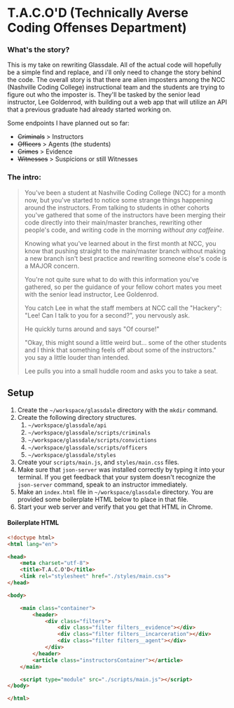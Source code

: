 # T.A.C.O'D (Technically Averse Coding Offenses Department)

### What's the story?

This is my take on rewriting Glassdale. All of the actual code will hopefully be a simple find and replace, and i'll only need to change the story behind the code. The overall story is that there are alien imposters among the NCC (Nashville Coding College) instructional team and the students are trying to figure out who the imposter is. They'll be tasked by the senior lead instructor, Lee Goldenrod, with building out a web app that will utilize an API that a previous graduate had already started working on.

Some endpoints I have planned out so far: 
- ~~Criminals~~ > Instructors
- ~~Officers~~ > Agents (the students)
- ~~Crimes~~ > Evidence
- ~~Witnesses~~ > Suspicions or still Witnesses

### The intro:
> You've been a student at Nashville Coding College (NCC) for a month now, but you've started to notice some strange things happening around the instructors. From talking to students in other cohorts you've gathered that some of the instructors have been merging their code directly into their main/master branches, rewriting other people's code, and writing code in the morning *without any caffeine*.
>
> Knowing what you've learned about in the first month at NCC, you know that pushing straight to the main/master branch without making a new branch isn't best practice and rewriting someone else's code is a MAJOR concern. 
>
> You're not quite sure what to do with this information you've gathered, so per the guidance of your fellow cohort mates you meet with the senior lead instructor, Lee Goldenrod.
>
> You catch Lee in what the staff members at NCC call the "Hackery": "Lee! Can I talk to you for a second?", you nervously ask.
>
> He quickly turns around and says "Of course!"
>
> "Okay, this might sound a little weird but... some of the other students and I think that something feels off about some of the instructors." you say a little louder than intended.
>
> Lee pulls you into a small huddle room and asks you to take a seat.

## Setup

1. Create the `~/workspace/glassdale` directory with the `mkdir` command.
1. Create the following directory structures.
    1. `~/workspace/glassdale/api`
    1. `~/workspace/glassdale/scripts/criminals`
    1. `~/workspace/glassdale/scripts/convictions`
    1. `~/workspace/glassdale/scripts/officers`
    1. `~/workspace/glassdale/styles`
1. Create your `scripts/main.js`, and `styles/main.css` files.
1. Make sure that `json-server` was installed correctly by typing it into your terminal. If you get feedback that your system doesn't recognize the `json-server` command, speak to an instructor immediately.
1. Make an `index.html` file in `~/workspace/glassdale` directory. You are provided some boilerplate HTML below to place in that file.
1. Start your web server and verify that you get that HTML in Chrome.

#### Boilerplate HTML

```html
<!doctype html>
<html lang="en">

<head>
    <meta charset="utf-8">
    <title>T.A.C.O'D</title>
    <link rel="stylesheet" href="./styles/main.css">
</head>

<body>

    <main class="container">
        <header>
            <div class="filters">
                <div class="filter filters__evidence"></div>
                <div class="filter filters__incarceration"></div>
                <div class="filter filters__agent"></div>
            </div>
        </header>
        <article class="instructorsContainer"></article>
    </main>

    <script type="module" src="./scripts/main.js"></script>
</body>

</html>
```